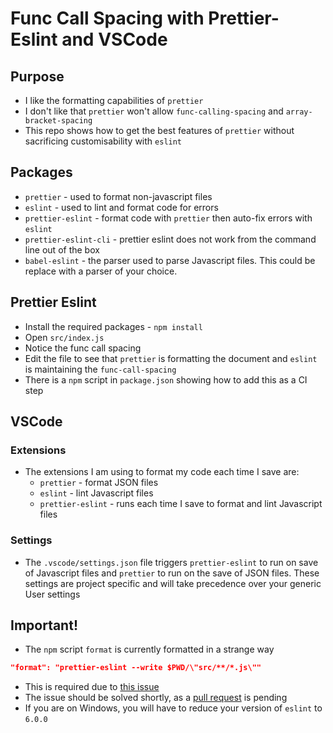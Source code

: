 # Func Call Spacing with Prettier-Eslint and VSCode

## Purpose

- I like the formatting capabilities of `prettier`
- I don't like that `prettier` won't allow `func-calling-spacing` and `array-bracket-spacing`
- This repo shows how to get the best features of `prettier` without sacrificing customisability with `eslint`

## Packages

- `prettier` - used to format non-javascript files
- `eslint` - used to lint and format code for errors
- `prettier-eslint` - format code with `prettier` then auto-fix errors with `eslint`
- `prettier-eslint-cli` - prettier eslint does not work from the command line out of the box
- `babel-eslint` - the parser used to parse Javascript files. This could be replace with a parser of your choice.

## Prettier Eslint

- Install the required packages - `npm install`
- Open `src/index.js`
- Notice the func call spacing
- Edit the file to see that `prettier` is formatting the document and `eslint` is maintaining the `func-call-spacing`
- There is a `npm` script in `package.json` showing how to add this as a CI step

## VSCode

### Extensions

- The extensions I am using to format my code each time I save are:
  - `prettier` - format JSON files
  - `eslint` - lint Javascript files
  - `prettier-eslint` - runs each time I save to format and lint Javascript files

### Settings

- The `.vscode/settings.json` file triggers `prettier-eslint` to run on save of Javascript files and `prettier` to run on the save of JSON files. These settings are project specific and will take precedence over your generic User settings

## Important!

- The `npm` script `format` is currently formatted in a strange way

```json
"format": "prettier-eslint --write $PWD/\"src/**/*.js\""
```

- This is required due to [this issue](https://github.com/prettier/prettier-eslint-cli/issues/208)
- The issue should be solved shortly, as a [pull request](https://github.com/prettier/prettier-eslint-cli/pull/259) is pending
- If you are on Windows, you will have to reduce your version of `eslint` to `6.0.0`
